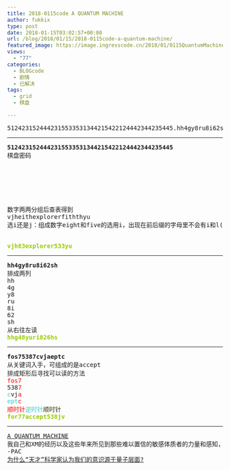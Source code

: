 ```yaml
---
title: 2018-0115code A QUANTUM MACHINE
author: fukkix
type: post
date: 2018-01-15T03:02:57+00:00
url: /blog/2018/01/15/2018-0115code-a-quantum-machine/
featured_image: https://image.ingresscode.cn/2018/01/0115QuantumMachine.jpg?x-oss-process=image/resize,m_fill,w_700,h_220
views:
  - "77"
categories:
  - BLOGcode
  - 剧情
  - 已解决
tags:
  - grid
  - 棋盘

---
```

<pre>5124231524442315533531344215422124442344235445.hh4gy8ru8i62sh.fos75387cvjaeptc<!--more--></pre>

* * *

<pre><strong>5124231524442315533531344215422124442344235445
</strong>棋盘密码



<table border="0" cellpading="0" cellspacing="0"   >
  
  	
  
</table>

数字两两分组后查表得到
vjheithexplorerfiththyu
选i还是j：组成数字eight和five的选用i，出现在前后缀的字母里不会有i和l(默认规则)所以选j

<strong>
<span style="color: #99cc00;">vjh83explorer533yu</span></strong></pre>

* * *

<pre><strong>hh4gy8ru8i62sh
</strong>排成两列
hh
4g
y8
ru
8i
62
sh
从右往左读<strong>
<span style="color: #99cc00;">hhg48yuri826hs</span></strong></pre>

* * *

<pre><strong>fos75387cvjaeptc
</strong>从关键词入手，可组成的是accept
排成矩形后寻找可以读的方法
<span style="color: #ff0000;">fos7</span>
538<span style="color: #ff0000;">7</span>
<span style="color: #33cccc;">c</span>vj<span style="color: #ff0000;">a</span>
<span style="color: #33cccc;">ept</span><span style="color: #ff0000;">c
顺时针<span style="color: #33cccc;">逆时针</span></span><span style="color: #ff0000;"><span style="color: #333300;">顺时针</span></span><strong><span style="color: #ff0000;">
</span><span style="color: #99cc00;">for77accept538jv</span></strong></pre>

* * *

<pre><a href="http://investigate.ingress.com/2018/01/15/a-quantum-machine/">A QUANTUM MACHINE
</a>我自己和XM的经历以及这些年来所见到那些难以置信的敏感体质者的力量和感知，让我相信这个理论可能是真的：大脑是一个量子接口。
-PAC
<a href="http://bigthink.com/paul-ratner/why-a-genius-scientist-thinks-our-consciousness-originates-at-the-quantum-level">为什么“天才”科学家认为我们的意识源于量子层面?</a></pre>